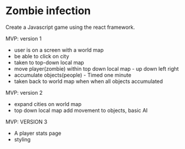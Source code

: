 # Zombie infection


Create a Javascript game using the react framework.



MVP: version 1


* user is on a screen with a world map
* be able to click on city
* taken to top-down local map
* move player(zombie) within top down local map - up down left right
* accumulate objects(people) - Timed one minute
* taken back to world map when when all objects accumulated


MVP: version 2

* expand cities on world map
* top down local map add movement to objects, basic AI


MVP: VERSION 3

* A player stats page
* styling
